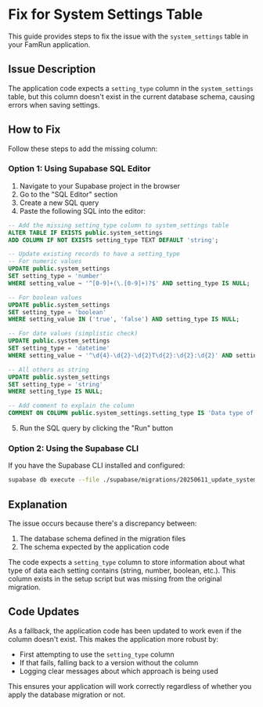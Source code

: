 # Fix for System Settings Table

This guide provides steps to fix the issue with the `system_settings` table in your FamRun application.

## Issue Description

The application code expects a `setting_type` column in the `system_settings` table, but this column doesn't exist in the current database schema, causing errors when saving settings.

## How to Fix

Follow these steps to add the missing column:

### Option 1: Using Supabase SQL Editor

1. Navigate to your Supabase project in the browser
2. Go to the "SQL Editor" section
3. Create a new SQL query
4. Paste the following SQL into the editor:

```sql
-- Add the missing setting_type column to system_settings table
ALTER TABLE IF EXISTS public.system_settings 
ADD COLUMN IF NOT EXISTS setting_type TEXT DEFAULT 'string';

-- Update existing records to have a setting_type
-- For numeric values
UPDATE public.system_settings
SET setting_type = 'number'
WHERE setting_value ~ '^[0-9]+(\.[0-9]+)?$' AND setting_type IS NULL;

-- For boolean values
UPDATE public.system_settings
SET setting_type = 'boolean'
WHERE setting_value IN ('true', 'false') AND setting_type IS NULL;

-- For date values (simplistic check)
UPDATE public.system_settings
SET setting_type = 'datetime'
WHERE setting_value ~ '^\d{4}-\d{2}-\d{2}T\d{2}:\d{2}:\d{2}' AND setting_type IS NULL;

-- All others as string
UPDATE public.system_settings
SET setting_type = 'string'
WHERE setting_type IS NULL;

-- Add comment to explain the column
COMMENT ON COLUMN public.system_settings.setting_type IS 'Data type of the setting (string, number, boolean, datetime, json)';
```

5. Run the SQL query by clicking the "Run" button

### Option 2: Using the Supabase CLI

If you have the Supabase CLI installed and configured:

```bash
supabase db execute --file ./supabase/migrations/20250611_update_system_settings.sql
```

## Explanation

The issue occurs because there's a discrepancy between:
1. The database schema defined in the migration files
2. The schema expected by the application code

The code expects a `setting_type` column to store information about what type of data each setting contains (string, number, boolean, etc.). This column exists in the setup script but was missing from the original migration.

## Code Updates

As a fallback, the application code has been updated to work even if the column doesn't exist. This makes the application more robust by:

- First attempting to use the `setting_type` column
- If that fails, falling back to a version without the column
- Logging clear messages about which approach is being used

This ensures your application will work correctly regardless of whether you apply the database migration or not.
